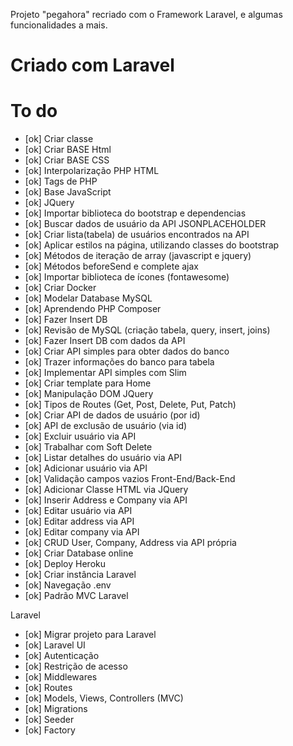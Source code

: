 Projeto "pegahora" recriado com o Framework Laravel, e algumas funcionalidades a mais.

# Criado com Laravel

# To do
* [ok] Criar classe
* [ok] Criar BASE Html
* [ok] Criar BASE CSS
* [ok] Interpolarização PHP HTML
* [ok] Tags de PHP
* [ok] Base JavaScript
* [ok] JQuery
* [ok] Importar biblioteca do bootstrap e dependencias
* [ok] Buscar dados de usuário da API JSONPLACEHOLDER
* [ok] Criar lista(tabela) de usuários encontrados na API
* [ok] Aplicar estilos na página, utilizando classes do bootstrap
* [ok] Métodos de iteração de array (javascript e jquery)
* [ok] Métodos beforeSend e complete ajax
* [ok] Importar biblioteca de ícones (fontawesome)
* [ok] Criar Docker 
* [ok] Modelar Database MySQL
* [ok] Aprendendo PHP Composer
* [ok] Fazer Insert DB
* [ok] Revisão de MySQL  (criação tabela, query, insert, joins)
* [ok] Fazer Insert DB com dados da API
* [ok] Criar API simples para obter dados do banco
* [ok] Trazer informações do banco para tabela
* [ok] Implementar API simples com Slim
* [ok] Criar template para Home
* [ok] Manipulação DOM JQuery
* [ok] Tipos de Routes (Get, Post, Delete, Put, Patch)
* [ok] Criar API de dados de usuário (por id)
* [ok] API de exclusão de usuário (via id)
* [ok] Excluir usuário via API
* [ok] Trabalhar com Soft Delete
* [ok] Listar detalhes do usuário via API
* [ok] Adicionar usuário via API
* [ok] Validação campos vazios Front-End/Back-End
* [ok] Adicionar Classe HTML via JQuery
* [ok] Inserir Address e Company via API
* [ok] Editar usuário via API
* [ok] Editar address via API
* [ok] Editar company via API
* [ok] CRUD User, Company, Address via API própria
* [ok] Criar Database online
* [ok] Deploy Heroku
* [ok] Criar instância Laravel
* [ok] Navegação .env
* [ok] Padrão MVC Laravel

Laravel
* [ok] Migrar projeto para Laravel
* [ok] Laravel UI
* [ok] Autenticação
* [ok] Restrição de acesso
* [ok] Middlewares
* [ok] Routes
* [ok] Models, Views, Controllers (MVC)
* [ok] Migrations
* [ok] Seeder
* [ok] Factory

